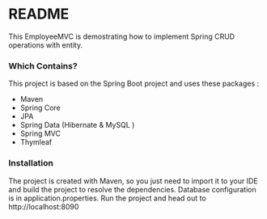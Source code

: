 # README #

This EmployeeMVC is demostrating how to implement Spring CRUD operations with entity.

### Which Contains?

This project is based on the Spring Boot project and uses these packages :
- Maven
- Spring Core
- JPA
- Spring Data (Hibernate & MySQL )
- Spring MVC
- Thymleaf

### Installation ###
The project is created with Maven, so you just need to import it to your IDE and build the project to resolve the dependencies.
Database configuration is in application.properties.
Run the project and head out to http://localhost:8090

